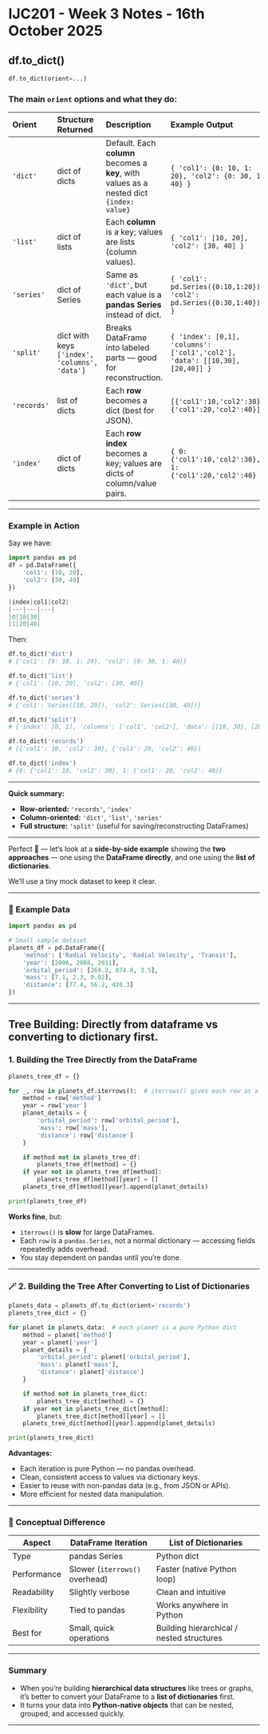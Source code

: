 # IJC201 - Week 3 Notes - 16th October 2025

## df.to_dict()

```python
df.to_dict(orient=...)
```

### The main `orient` options and what they do:

| Orient      | Structure Returned                            | Description                                                                               | Example Output                                                              |
| :---------- | :-------------------------------------------- | :---------------------------------------------------------------------------------------- | :-------------------------------------------------------------------------- |
| `'dict'`    | dict of dicts                                 | Default. Each **column** becomes a **key**, with values as a nested dict `{index: value}` | `{ 'col1': {0: 10, 1: 20}, 'col2': {0: 30, 1: 40} }`                        |
| `'list'`    | dict of lists                                 | Each **column** is a key; values are lists (column values).                               | `{ 'col1': [10, 20], 'col2': [30, 40] }`                                    |
| `'series'`  | dict of Series                                | Same as `'dict'`, but each value is a **pandas Series** instead of dict.                  | `{ 'col1': pd.Series({0:10,1:20}), 'col2': pd.Series({0:30,1:40}) }`        |
| `'split'`   | dict with keys `['index', 'columns', 'data']` | Breaks DataFrame into labeled parts — good for reconstruction.                            | `{ 'index': [0,1], 'columns': ['col1','col2'], 'data': [[10,30],[20,40]] }` |
| `'records'` | list of dicts                                 | Each **row** becomes a dict (best for JSON).                                              | `[{'col1':10,'col2':30}, {'col1':20,'col2':40}]`                            |
| `'index'`   | dict of dicts                                 | Each **row index** becomes a key; values are dicts of column/value pairs.                 | `{ 0: {'col1':10,'col2':30}, 1: {'col1':20,'col2':40} }`                    |

---

### Example in Action

Say we have:

```python
import pandas as pd
df = pd.DataFrame({
    'col1': [10, 20],
    'col2': [30, 40]
})
```

```python
|index|col1|col2|
|---|---|---|
|0|10|30|
|1|20|40|
```

Then:

```python
df.to_dict('dict')
# {'col1': {0: 10, 1: 20}, 'col2': {0: 30, 1: 40}}

df.to_dict('list')
# {'col1': [10, 20], 'col2': [30, 40]}

df.to_dict('series')
# {'col1': Series([10, 20]), 'col2': Series([30, 40])}

df.to_dict('split')
# {'index': [0, 1], 'columns': ['col1', 'col2'], 'data': [[10, 30], [20, 40]]}

df.to_dict('records')
# [{'col1': 10, 'col2': 30}, {'col1': 20, 'col2': 40}]

df.to_dict('index')
# {0: {'col1': 10, 'col2': 30}, 1: {'col1': 20, 'col2': 40}}
```

---

**Quick summary:**

* **Row-oriented:** `'records'`, `'index'`
* **Column-oriented:** `'dict'`, `'list'`, `'series'`
* **Full structure:** `'split'` (useful for saving/reconstructing DataFrames)

---

Perfect 🌳 — let’s look at a **side-by-side example** showing the **two approaches** — one using the **DataFrame directly**, and one using the **list of dictionaries**.

We’ll use a tiny mock dataset to keep it clear.

---

### 🧩 Example Data

```python
import pandas as pd

# Small sample dataset
planets_df = pd.DataFrame({
    'method': ['Radial Velocity', 'Radial Velocity', 'Transit'],
    'year': [2006, 2008, 2011],
    'orbital_period': [269.3, 874.8, 3.5],
    'mass': [7.1, 2.3, 0.02],
    'distance': [77.4, 56.2, 420.3]
})
```

---

## Tree Building: Directly from dataframe vs converting to dictionary first. 
### 1. Building the Tree **Directly from the DataFrame**

```python
planets_tree_df = {}

for _, row in planets_df.iterrows():  # iterrows() gives each row as a Series
    method = row['method']
    year = row['year']
    planet_details = {
        'orbital_period': row['orbital_period'],
        'mass': row['mass'],
        'distance': row['distance']
    }

    if method not in planets_tree_df:
        planets_tree_df[method] = {}
    if year not in planets_tree_df[method]:
        planets_tree_df[method][year] = []
    planets_tree_df[method][year].append(planet_details)

print(planets_tree_df)
```

**Works fine**, but:

* `iterrows()` is **slow** for large DataFrames.
* Each `row` is a `pandas.Series`, not a normal dictionary — accessing fields repeatedly adds overhead.
* You stay dependent on pandas until you’re done.

---

### 🪄 2. Building the Tree **After Converting to List of Dictionaries**

```python
planets_data = planets_df.to_dict(orient='records')
planets_tree_dict = {}

for planet in planets_data:  # each planet is a pure Python dict
    method = planet['method']
    year = planet['year']
    planet_details = {
        'orbital_period': planet['orbital_period'],
        'mass': planet['mass'],
        'distance': planet['distance']
    }

    if method not in planets_tree_dict:
        planets_tree_dict[method] = {}
    if year not in planets_tree_dict[method]:
        planets_tree_dict[method][year] = []
    planets_tree_dict[method][year].append(planet_details)

print(planets_tree_dict)
```

**Advantages:**

* Each iteration is pure Python — no pandas overhead.
* Clean, consistent access to values via dictionary keys.
* Easier to reuse with non-pandas data (e.g., from JSON or APIs).
* More efficient for nested data manipulation.

---

### 🧠 Conceptual Difference

| Aspect      | DataFrame Iteration            | List of Dictionaries                      |
| ----------- | ------------------------------ | ----------------------------------------- |
| Type        | pandas Series                  | Python dict                               |
| Performance | Slower (`iterrows()` overhead) | Faster (native Python loop)               |
| Readability | Slightly verbose               | Clean and intuitive                       |
| Flexibility | Tied to pandas                 | Works anywhere in Python                  |
| Best for    | Small, quick operations        | Building hierarchical / nested structures |

---

### Summary

* When you’re building **hierarchical data structures** like trees or graphs, it’s better to convert your DataFrame to a **list of dictionaries** first. 
* It turns your data into **Python-native objects** that can be nested, grouped, and accessed quickly.

---


